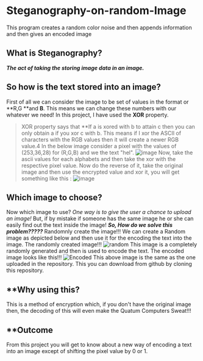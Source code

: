 # Steganography-on-random-Image
This program creates a random color noise and then appends information and then gives an encoded image
## What is Steganography?
***The act of taking the storing image data in an image.***
## **So how is the text stored into an image?**
First of all we can consider the image to be set of values in the format or **R,G **and **B**. 
This means we can change these numbers with our whatever we need!
In this project, I have used the **XOR** property.
> XOR property says that **If a is xored with b to attain c then you can only obtain a if you xor c with b.
This means if I xor the ASCII of characters with the RGB values then it will create a newer RGB value.4
In the below image consider a pixel with the values of (253,36,28) for (R,G,B) and we the text "hel". 
![image](https://user-images.githubusercontent.com/99396752/182440681-4a0199f1-ba4e-41f3-906a-d48a5189bec7.png)
Now, take the ascii values for each alphabets and then take the xor with the respective pixel value.
Now do the reverse of it, take the original image and then use the encrypted value and xor it, you will get something like this : 
![image](https://user-images.githubusercontent.com/99396752/182442905-75efe954-91cd-4ec7-a244-b4b9662d8eb7.png)
## **Which image to choose?**
Now which image to use?
*One way is to give the user a chance to upload an image!*
But, if by mistake if someone has the same image he or she can easily find out the text inside the image!
***So, How do we solve this problem?????***
Randomnly create the image!!!
We can create a Random image as depicted below and then use it for the encoding the text into the image.
The randomly created image!!!
![random](https://user-images.githubusercontent.com/99396752/182443147-0c7f557d-bdaf-487e-a9fa-3b4929d140d3.png)
This image is a completely randomly generated and then is used to encode the text.
The encoded image looks like this!!!
![Encoded](https://user-images.githubusercontent.com/99396752/182443406-879f8c0a-8ca2-4dbe-a9ff-5ff0f9fef11e.png)
This above image is the same as the one uploaded in the repository. 
This you can download from github by cloning this repository.
## **Why using this?
This is a method of encryption which, if you don't have the original image then, the decoding of this will even make the Quatum Computers Sweat!!!
## **Outcome
From this project you will get to know about a new way of encoding a text into an image except of shifting the pixel value by 0 or 1.
